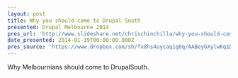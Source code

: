 ```yaml
---
layout: post
title: Why you should come to Drupal South
presented: Drupal Melbourne 2014
pres_url: 'http://www.slideshare.net/chrischinchilla/why-you-should-come-to-drupalsouth?related=1'
date_presented: 2014-01-19T00:00:00.000Z
pres_source: 'https://www.dropbox.com/sh/fx8hs4uycaq1g0q/AABeyGXylwKq1DIaV5PrSSF4a?dl=0'
---
```


Why Melbournians should come to DrupalSouth.
